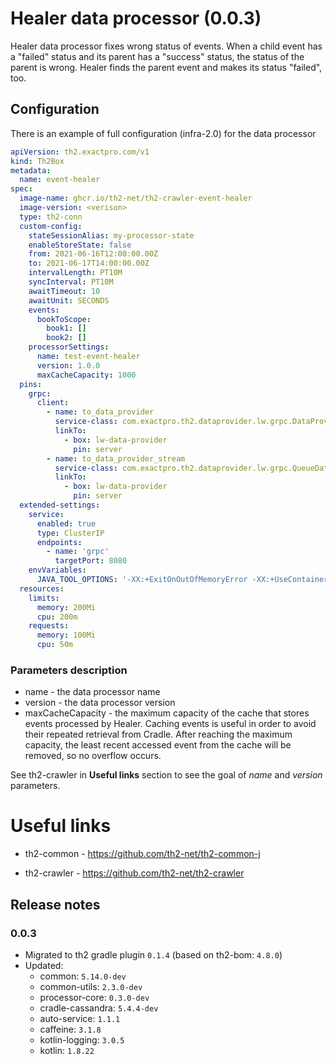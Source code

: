 # Healer data processor (0.0.3)

Healer data processor fixes wrong status of events. When a child event has a "failed" status and its parent
has a "success" status, the status of the parent is wrong. Healer finds the parent event and makes its status "failed", too.

## Configuration

There is an example of full configuration (infra-2.0) for the data processor

```yaml
apiVersion: th2.exactpro.com/v1
kind: Th2Box
metadata:
  name: event-healer
spec:
  image-name: ghcr.io/th2-net/th2-crawler-event-healer
  image-version: <verison>
  type: th2-conn
  custom-config:
    stateSessionAlias: my-processor-state
    enableStoreState: false
    from: 2021-06-16T12:00:00.00Z
    to: 2021-06-17T14:00:00.00Z
    intervalLength: PT10M
    syncInterval: PT10M
    awaitTimeout: 10
    awaitUnit: SECONDS
    events:
      bookToScope:
        book1: []
        book2: []
    processorSettings:
      name: test-event-healer
      version: 1.0.0
      maxCacheCapacity: 1000
  pins:
    grpc:
      client:
        - name: to_data_provider
          service-class: com.exactpro.th2.dataprovider.lw.grpc.DataProviderService
          linkTo:
            - box: lw-data-provider
              pin: server
        - name: to_data_provider_stream
          service-class: com.exactpro.th2.dataprovider.lw.grpc.QueueDataProviderService
          linkTo:
            - box: lw-data-provider
              pin: server
  extended-settings:
    service:
      enabled: true
      type: ClusterIP
      endpoints:
        - name: 'grpc'
          targetPort: 8080
    envVariables:
      JAVA_TOOL_OPTIONS: '-XX:+ExitOnOutOfMemoryError -XX:+UseContainerSupport -XX:MaxRAMPercentage=85'
  resources:
    limits:
      memory: 200Mi
      cpu: 200m
    requests:
      memory: 100Mi
      cpu: 50m
```

### Parameters description

+ name - the data processor name
+ version - the data processor version
+ maxCacheCapacity - the maximum capacity of the cache that stores 
  events processed by Healer. Caching events is useful in order to 
  avoid their repeated retrieval from Cradle.
  After reaching the maximum capacity, the least recent accessed event 
  from the cache will be removed, so no overflow occurs.

See th2-crawler in **Useful links** section to see the goal of *name* and *version* 
parameters.

# Useful links

+ th2-common - https://github.com/th2-net/th2-common-j

+ th2-crawler - https://github.com/th2-net/th2-crawler

## Release notes

### 0.0.3
* Migrated to th2 gradle plugin `0.1.4` (based on th2-bom: `4.8.0`)
* Updated:
  * common: `5.14.0-dev`
  * common-utils: `2.3.0-dev`
  * processor-core: `0.3.0-dev`
  * cradle-cassandra: `5.4.4-dev`
  * auto-service: `1.1.1`
  * caffeine: `3.1.8`
  * kotlin-logging: `3.0.5`
  * kotlin: `1.8.22`